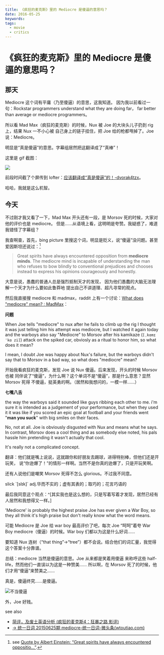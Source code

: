 ```yaml
---
title: 《疯狂的麦克斯》里的 Mediocre 是傻逼的意思吗？
date: 2016-05-25
keywords:
tags:
  - movie
  - critics
---
```


《疯狂的麦克斯》里的 Mediocre 是傻逼的意思吗？
=============================================

## 那天

Mediocre 这个词有平庸（乃至傻逼）的意思，这我知道。
因为我以前看过一句：Rockstar programmers understand what they are doing far，
far better than average or mediocre programmers。

所以看 Mad Max（疯狂的麦克斯）的时候，Nux 被 Joe 的大块头儿子扔到 rig 上，结果 Nux 一不小心被
自己身上的链子挂住，把 Joe 给的枪都甩掉了。Joe 说：Mediocre。

明显是“真是傻逼”的意思。字幕组居然把这翻译成了“真棒”！

这里是 gif 截图：

![](http://whudoc.qiniudn.com/2016/mediocre.gif)

前段时间截了个屏传到 lofter：[应该翻译成“真是傻逼”的！-dvorak4tzx](http://dvorak4tzx.lofter.com/post/1d4021c8_ad828c7)。

哈哈，我就是这么机智。

## 今天

不过刚才我又看了一下，Mad Max 开头还有一段，是 Morsov 死的时候，大家对他的评价也是 mediocre。
但是……从语境上看，这明明是夸赞。我疑惑了，难道我错怪了字幕组？

我查啊查，首先，bing picture 里搜这个词，明显是贬义，说“傻逼”没问题。甚至爱因斯坦还说过：[^einstein]

> Great spirits have always encountered opposition from **mediocre minds**. The
> mediocre mind is incapable of understanding the man who refuses to bow
> blindly to conventional prejudices and chooses instead to express his
> opinions courageously and honestly.

大意是说，愚蠢的普通人总是强烈抵制天才的发现，
因为他们愚蠢的大脑无法理解一个天才为什么要如此鲁莽地
提出自己不讲道理、超凡寻常的观点。

[^einstein]: see [Quote by Albert Einstein: “Great spirits have always
    encountered oppositio...”](http://www.goodreads.com/quotes/470750-great-spirits-have-always-encountered-opposition-from-mediocre-minds-the).

然后我直接搜 mediocre 和 madmax，raddit 上有一个讨论：[What does "mediocre"
mean? : MadMax](https://www.reddit.com/r/MadMax/comments/36ouic/what_does_mediocre_mean/)：

**问题**

When Joe tells "mediocre" to nux after he fails to climb up the rig I thought
it was just telling him his attempt was mediocre, but I watched it again today
and the warboys also say "Mediocre" to Morsov after his kamikaze (`[ˌkɑmɪˈkɑ
zi]`) attack on the spiked car, obviosly as a ritual to honor him, so what does it mean?

I mean, I doubt Joe was happy about Nux's failure, but the warboys didn't say
that to Morsov in a bad way, so what does "mediocre" mean?

开始我看疯狂的麦克斯，发现 Joe 说 Nux 傻逼。后来发现，开头的时候 Morsov 也被
同伴说了“傻逼”，为什么啊？这个单词不是“傻逼”，那是什么意思？显然 Morsov 死得
不傻逼，挺英勇的啊。（居然和我想问的，一模一样……）

**七嘴八舌**

the way the warboys said it sounded like guys ribbing each other to me. i'm
sure it is intended as a judgement of your performance, but when they used
it it was like if you scored an epic goal at football and your friends went
"**man you suck**" with big smiles on their faces.

No, not at all. Joe is obviously disgusted with Nux and means what he says. In
contrast, Morsov does a cool thing and as somebody else noted, his pals hassle
him pretending it wasn't actually that cool.

It's really not a complicated concept.

翻译：他们就是嘴上说说，这就跟你和好朋友去踢球，进得特别棒，但他们还是开玩笑，
说“你逊爆了！”的情形一样啊。当然不是你真的逊爆了，只是开玩笑啊。

还有人说他们是嘲笑 Morsov 死得不怎么 glorious。不过我不同意。

<div class="tzx-hide">
slick `[slɪk]` adj.华而不实的；虚有其表的；取巧的；花言巧语的
</div>

最后我同意这个观点：^[其实我也是这么想的，只是写着写着才发现，居然已经有人居然和我想得又一样。]

'Mediocre' is probably the highest praise Joe has ever given a War Boy, so
they all think it's high praise but don't really know what the word means.

可能 Mediocre 是 Joe 给 war boy 最高评价了吧，每次 Joe “呵呵”着夸 War Boy
mediocre（傻逼）的时候。War boy 们都以为这是什么好词……

要知道 Nux 连树（“that thing”->“tree”）都不会说。结合他们的词汇量，我觉得这个答案十分靠谱。

总结：mediocre 当然是傻逼的意思。Joe 从来都是笑着用傻逼
来称呼这些 half-life，然而他们一直误以为这是一种赞美……
所以啊，在 Morsov 死了的时候，他们才用“傻逼”来赞美之……

真是，傻逼终究……是傻逼。

![不当傻逼](http://whudoc.qiniudn.com/2016/refuse-mediocrity.png)

外，Joe 好贱。

see also

-   [简评，及废土英语分析 (疯狂的麦克斯4：狂暴之路 影评)](https://movie.douban.com/review/7511936/)
-   [→ 统一日词 20150625期 mediocre-统一日词-微头条(wtoutiao.com)](http://www.wtoutiao.com/p/ha8kD5.html)
